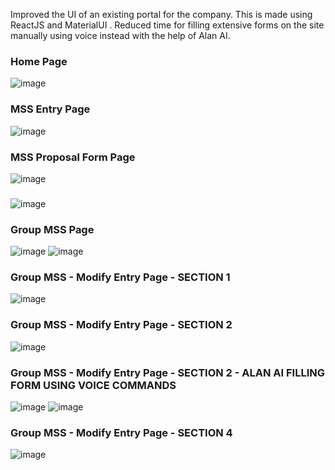 Improved the UI of an existing portal for the company. This is made using ReactJS and MaterialUI .
Reduced time for filling extensive forms on the site manually using voice instead with the help of Alan AI. 

### Home Page
![image](https://github.com/ViditaShetty/Internship-Project-ReactJS-ALAN-AI/assets/96463276/c3f41b7c-1492-403a-a772-3bbb811ba960)

### MSS Entry Page
![image](https://github.com/ViditaShetty/Internship-Project-ReactJS-ALAN-AI/assets/96463276/0467c251-8617-4867-b578-e9cd7f981110)
### MSS Proposal Form Page
![image](https://github.com/ViditaShetty/Internship-Project-ReactJS-ALAN-AI/assets/96463276/e2b9c3a3-36de-48c4-bf51-cfddca9d8eee)
###
![image](https://github.com/ViditaShetty/Internship-Project-ReactJS-ALAN-AI/assets/96463276/506cd05a-a009-4e0a-a8dc-1238d6337765)

### Group MSS Page
![image](https://github.com/ViditaShetty/Internship-Project-ReactJS-ALAN-AI/assets/96463276/00961d03-7865-4200-a598-aa0c8205da28)
![image](https://github.com/ViditaShetty/Internship-Project-ReactJS-ALAN-AI/assets/96463276/dacb1178-eb09-4b25-a529-f9daf17f3aaf)
### Group MSS - Modify Entry Page - SECTION 1
![image](https://github.com/ViditaShetty/Internship-Project-ReactJS-ALAN-AI/assets/96463276/ecb8fe71-c1dc-4bc9-9738-c831659732f3)
### Group MSS - Modify Entry Page - SECTION 2 
![image](https://github.com/ViditaShetty/Internship-Project-ReactJS-ALAN-AI/assets/96463276/0eab592b-1eaf-47c2-8c2a-48ba504666fb)
### Group MSS - Modify Entry Page - SECTION 2 - ALAN AI FILLING FORM USING VOICE COMMANDS
![image](https://github.com/ViditaShetty/Internship-Project-ReactJS-ALAN-AI/assets/96463276/dec959b7-6459-4bc3-b0a4-34bd2c1f287a)
![image](https://github.com/ViditaShetty/Internship-Project-ReactJS-ALAN-AI/assets/96463276/15adc239-f3e6-4efc-8b29-c36cee45b602)
### Group MSS - Modify Entry Page - SECTION 4
![image](https://github.com/ViditaShetty/Internship-Project-ReactJS-ALAN-AI/assets/96463276/31a2bf4a-f9ca-4dd4-95db-024dbb752cf4)
